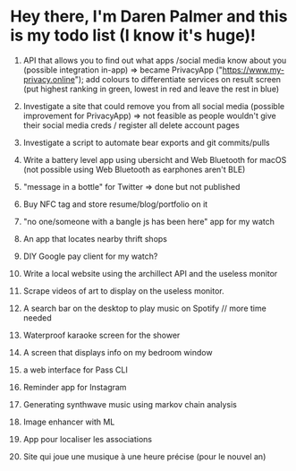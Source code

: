 # Hey there, I'm Daren Palmer and this is my todo list (I know it's huge)! 

1. API that allows you to find out what apps
/social media know about you (possible integration in-app) => became PrivacyApp ("https://www.my-privacy.online"); add colours to differentiate services on result screen (put highest ranking in green, lowest in red and leave the rest in blue)

2. Investigate a site that could remove you from all social media (possible improvement for PrivacyApp) => not feasible as people wouldn't give their social media creds / register all delete account pages

3. Investigate a script to automate bear exports and git commits/pulls

4. Write a battery level app using ubersicht and Web Bluetooth for macOS (not possible using Web Bluetooth as earphones aren't BLE) 

5. "message in a bottle" for Twitter => done but not published

6. Buy NFC tag and store resume/blog/portfolio on it 

7. "no one/someone with a bangle js has been here" app for my watch

8. An app that locates nearby thrift shops

9. DIY Google pay client for my watch?

10. Write a local website using the archillect API and the useless monitor

11. Scrape videos of art to display on the useless monitor.

12. A search bar on the desktop to play music on Spotify // more time needed

13. Waterproof karaoke screen for the shower

14. A screen that displays info on my bedroom window

15. a web interface for Pass CLI

16. Reminder app for Instagram 

17. Generating synthwave music using markov chain analysis

18. Image enhancer with ML

19. App pour localiser les associations 

20. Site qui joue une musique à une heure précise (pour le nouvel an)
